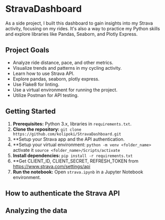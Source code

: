 # StravaDashboard

As a side project, I built this dashboard to gain insights into my Strava activity, focusing on my rides. It's also a way to practice my Python skills and explore libraries like Pandas, Seaborn, and Plotly Express.

## Project Goals

* Analyze ride distance, pace, and other metrics.
* Visualize trends and patterns in my cycling activity.
* Learn how to use Strava API.
* Explore pandas, seaborn, plotly express.
* Use Flake8 for linting.
* Use a virtual environment for running the project.
* Utilize Postman for API testing.

## Getting Started

1. **Prerequisites:** Python 3.x, libraries in `requirements.txt`.
2. **Clone the repository:** `git clone https://github.com/kolipoki/StravaDashboard.git`
3. **Setup your Strava app and the API authentication. 
4. **Setup your virtual environment: `python -m venv <folder_name>` activate it `source <folder_name>/Scripts/activate`
5. **Install dependencies:** `pip install -r requirements.txt`
6. **Get CLIENT_ID, CLIENT_SECRET, REFRESH_TOKEN from <https://www.strava.com/settings/api>
7. **Run the notebook:** Open `strava.ipynb` in a Jupyter Notebook environment.


## How to authenticate the Strava API



## Analyzing the data
